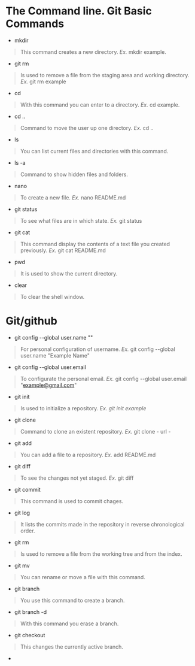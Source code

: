 # **The Command line.** Git Basic Commands

- mkdir 
>This command creates a new directory. *Ex.* mkdir example.

- git rm
>Is used to remove a file from the staging area and working directory. *Ex.* git rm example

- cd
>With this command you can enter to a directory. *Ex.* cd example.

- cd ..
>Command to move the user up one directory. *Ex.* cd .. 

- ls 
>You can list current files and directories with this command.

- ls -a
>Command to show hidden files and folders.

- nano
>To create a new file. *Ex.* nano README.md

- git status
>To see what files are in which state. *Ex.* git status

- git cat 
>This command display the contents of a text file you created previously. *Ex.* git cat README.md

- pwd	
>It is used to show the current directory.

- clear	
>To clear the shell window.  

 

# **Git/github**

- git config --global user.name ""
>For personal configuration of username.  *Ex.* git config --global user.name "Example Name"

- git config --global user.email 
>To configurate the personal email.  *Ex.*  git config --global user.email "example@gmail.com"

- git init
>Is used to initialize a repository.  *Ex. git init example*

- git clone
>Command to clone an existent repository. *Ex.* git clone - url -




- git add
>You can add a file to a repository. *Ex.* add README.md

- git diff
>To see the changes not yet staged.  *Ex.* git diff

- git commit
>This command is used to commit chages.

- git log
>It lists the commits made in the repository in reverse chronological order.

- git rm
>Is used to remove a file from the working tree and from the index.

- git mv
>You can rename or move a file with this command.

- git branch
>You use this command to create a branch.

- git branch -d
>With this command you erase a branch.

- git checkout
>This changes the currently active branch.

- 
